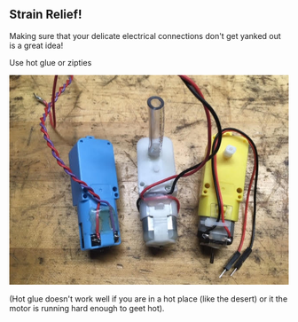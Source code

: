 ## Strain Relief!
  
Making sure that your delicate electrical connections don't get yanked out is a great idea! 
 

Use hot glue or zipties 

![StrainRelief_motors](images/StrainRelief_motors.jpg)



(Hot glue doesn't work well if you are in a hot place (like the desert) or it the motor is running hard enough to geet hot).



